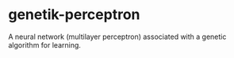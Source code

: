 genetik-perceptron
==================

A neural network (multilayer perceptron) associated with a genetic algorithm for learning.